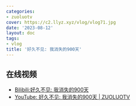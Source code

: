 ```yaml
---
categories:
- zuoluotv
cover: https://c2.llyz.xyz/vlog/vlog71.jpg
date: '2023-08-12'
layout: doc
tags:
- vlog
title: '好久不见: 我消失的900天'
---
```


## 在线视频

- [Bilibili:好久不见: 我消失的900天](https://www.bilibili.com/video/BV13N411S7tQ)
- [YouTube: 好久不见: 我消失的900天 | ZUOLUOTV](https://www.youtube.com/watch?v=815dd6fCPwk)
